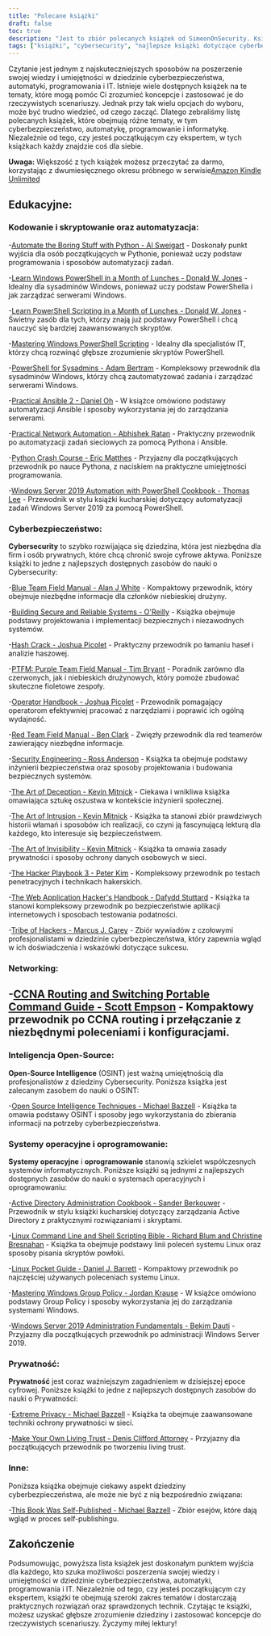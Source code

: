 ```yaml
---
title: "Polecane książki"
draft: false
toc: true
description: "Jest to zbiór polecanych książek od SimeonOnSecurity. Książki obejmują różne tematy, w tym automatyzację kodowania i skryptów, cyberbezpieczeństwo, sieci, inteligencję open-source, systemy operacyjne i oprogramowanie, prywatność i inne powiązane tematy. Dzięki dwumiesięcznej próbie Amazon Kindle Unlimited, możesz przeczytać większość tych książek za darmo. Ta kolekcja oferuje szereg książek zarówno dla początkujących, jak i ekspertów, z tytułami takimi jak Python Crash Course i The Art of Deception. Niezależnie od tego, czy chcesz poprawić swoje umiejętności kodowania, czy zbudować lepsze zrozumienie cyberbezpieczeństwa, ta kolekcja ma coś dla każdego."
tags: ["książki", "cybersecurity", "najlepsze książki dotyczące cyberbezpieczeństwa", "najlepsze książki dla automatyków", "książki o automatyce", "rekomendacje książek o cyberbezpieczeństwie", "bezpieczeństwo cyberprzestrzeni", "Kodowanie i skrypty", "Automatyka", "Windows PowerShell", "sysadminów", "Ansible", "Automatyzacja sieci", "Python", "Windows Server 2019 r.", "Niebieski zespół", "Tworzenie bezpiecznych i niezawodnych systemów", "Hash Crack", "PTFM", "Podręcznik polowy drużyny purpurowej", "Podręcznik operatora", "Podręcznik terenowy Red Team", "Inżynieria bezpieczeństwa", "Sztuka podstępu", "Sztuka włamywania się", "Sztuka niewidzialności", "Podręcznik Hakera", "Podręcznik hakera aplikacji internetowych", "Plemię hakerów", "Tworzenie sieci", "Open Source Intelligence", "Systemy operacyjne", "Oprogramowanie", "Prywatność", "Ekstremalna prywatność", "Stwórz swój własny fundusz powierniczy", "Inne", "Ta książka została wydana własnym sumptem"]
---
```


Czytanie jest jednym z najskuteczniejszych sposobów na poszerzenie swojej wiedzy i umiejętności w dziedzinie cyberbezpieczeństwa, automatyki, programowania i IT. Istnieje wiele dostępnych książek na te tematy, które mogą pomóc Ci zrozumieć koncepcje i zastosować je do rzeczywistych scenariuszy. Jednak przy tak wielu opcjach do wyboru, może być trudno wiedzieć, od czego zacząć. Dlatego zebraliśmy listę polecanych książek, które obejmują różne tematy, w tym cyberbezpieczeństwo, automatykę, programowanie i informatykę. Niezależnie od tego, czy jesteś początkującym czy ekspertem, w tych książkach każdy znajdzie coś dla siebie.

**Uwaga:** Większość z tych książek możesz przeczytać za darmo, korzystając z dwumiesięcznego okresu próbnego w serwisie[Amazon Kindle Unlimited](https://amzn.to/3rulzJW)

## Edukacyjne:
### Kodowanie i skryptowanie oraz automatyzacja:

-[Automate the Boring Stuff with Python - Al Sweigart](https://amzn.to/334bQRa) - Doskonały punkt wyjścia dla osób początkujących w Pythonie, ponieważ uczy podstaw programowania i sposobów automatyzacji zadań.

-[Learn Windows PowerShell in a Month of Lunches - Donald W. Jones](https://amzn.to/2NKtuFf) - Idealny dla sysadminów Windows, ponieważ uczy podstaw PowerShella i jak zarządzać serwerami Windows.

-[Learn PowerShell Scripting in a Month of Lunches - Donald W. Jones](https://amzn.to/3vljZwq) - Świetny zasób dla tych, którzy znają już podstawy PowerShell i chcą nauczyć się bardziej zaawansowanych skryptów.

-[Mastering Windows PowerShell Scripting](https://amzn.to/3bQ6qwA) - Idealny dla specjalistów IT, którzy chcą rozwinąć głębsze zrozumienie skryptów PowerShell.

-[PowerShell for Sysadmins - Adam Bertram](https://amzn.to/301qpTp) - Kompleksowy przewodnik dla sysadminów Windows, którzy chcą zautomatyzować zadania i zarządzać serwerami Windows.

-[Practical Ansible 2 - Daniel Oh](https://amzn.to/332hwfo) - W książce omówiono podstawy automatyzacji Ansible i sposoby wykorzystania jej do zarządzania serwerami.

-[Practical Network Automation - Abhishek Ratan](https://amzn.to/3hE5Tzd) - Praktyczny przewodnik po automatyzacji zadań sieciowych za pomocą Pythona i Ansible.

-[Python Crash Course - Eric Matthes](https://amzn.to/3pNHOLc) - Przyjazny dla początkujących przewodnik po nauce Pythona, z naciskiem na praktyczne umiejętności programowania.

-[Windows Server 2019 Automation with PowerShell Cookbook - Thomas Lee](https://amzn.to/3q7B7T2) - Przewodnik w stylu książki kucharskiej dotyczący automatyzacji zadań Windows Server 2019 za pomocą PowerShell.

### Cyberbezpieczeństwo:

**Cybersecurity** to szybko rozwijająca się dziedzina, która jest niezbędna dla firm i osób prywatnych, które chcą chronić swoje cyfrowe aktywa. Poniższe książki to jedne z najlepszych dostępnych zasobów do nauki o Cybersecurity:

-[Blue Team Field Manual - Alan J White](https://amzn.to/30Z5il4) - Kompaktowy przewodnik, który obejmuje niezbędne informacje dla członków niebieskiej drużyny.

-[Building Secure and Reliable Systems - O'Reilly](https://amzn.to/303zj2R) - Książka obejmuje podstawy projektowania i implementacji bezpiecznych i niezawodnych systemów.

-[Hash Crack - Joshua Picolet](https://amzn.to/3pRdEGG) - Praktyczny przewodnik po łamaniu haseł i analizie haszowej.

-[PTFM: Purple Team Field Manual - Tim Bryant](https://amzn.to/3uoLhkA) - Poradnik zarówno dla czerwonych, jak i niebieskich drużynowych, który pomoże zbudować skuteczne fioletowe zespoły.

-[Operator Handbook - Joshua Picolet](https://amzn.to/3fkWD2V) - Przewodnik pomagający operatorom efektywniej pracować z narzędziami i poprawić ich ogólną wydajność.

-[Red Team Field Manual - Ben Clark](https://amzn.to/2BBC3fp) - Zwięzły przewodnik dla red teamerów zawierający niezbędne informacje.

-[Security Engineering - Ross Anderson](https://amzn.to/2MBMsNt) - Książka ta obejmuje podstawy inżynierii bezpieczeństwa oraz sposoby projektowania i budowania bezpiecznych systemów.

-[The Art of Deception - Kevin Mitnick](https://amzn.to/3kU5cTs) - Ciekawa i wnikliwa książka omawiająca sztukę oszustwa w kontekście inżynierii społecznej.

-[The Art of Intrusion - Kevin Mitnick](https://amzn.to/334cDl0) - Książka ta stanowi zbiór prawdziwych historii włamań i sposobów ich realizacji, co czyni ją fascynującą lekturą dla każdego, kto interesuje się bezpieczeństwem.

-[The Art of Invisibility - Kevin Mitnick](https://amzn.to/2IZv8QF) - Książka ta omawia zasady prywatności i sposoby ochrony danych osobowych w sieci.

-[The Hacker Playbook 3 - Peter Kim](https://amzn.to/2D6F47L) - Kompleksowy przewodnik po testach penetracyjnych i technikach hakerskich.

-[The Web Application Hacker's Handbook - Dafydd Stuttard](https://amzn.to/3dWnVy1) - Książka ta stanowi kompleksowy przewodnik po bezpieczeństwie aplikacji internetowych i sposobach testowania podatności.

-[Tribe of Hackers - Marcus J. Carey](https://amzn.to/2UNr8VS) - Zbiór wywiadów z czołowymi profesjonalistami w dziedzinie cyberbezpieczeństwa, który zapewnia wgląd w ich doświadczenia i wskazówki dotyczące sukcesu.

### Networking:

-[CCNA Routing and Switching Portable Command Guide - Scott Empson](https://amzn.to/3hFK7eo) - Kompaktowy przewodnik po CCNA routing i przełączanie z niezbędnymi poleceniami i konfiguracjami.
-
### Inteligencja Open-Source:

**Open-Source Intelligence** (OSINT) jest ważną umiejętnością dla profesjonalistów z dziedziny Cybersecurity.
Poniższa książka jest zalecanym zasobem do nauki o OSINT:

-[Open Source Intelligence Techniques - Michael Bazzell](https://amzn.to/39zbWlV) - Książka ta omawia podstawy OSINT i sposoby jego wykorzystania do zbierania informacji na potrzeby cyberbezpieczeństwa.

### Systemy operacyjne i oprogramowanie:

**Systemy operacyjne** i **oprogramowanie** stanowią szkielet współczesnych systemów informatycznych. Poniższe książki są jednymi z najlepszych dostępnych zasobów do nauki o systemach operacyjnych i oprogramowaniu:

-[Active Directory Administration Cookbook - Sander Berkouwer](https://amzn.to/3ecLtyX) - Przewodnik w stylu książki kucharskiej dotyczący zarządzania Active Directory z praktycznymi rozwiązaniami i skryptami.

-[Linux Command Line and Shell Scripting Bible - Richard Blum and Christine Bresnahan](https://amzn.to/36TjdvP) - Książka ta obejmuje podstawy linii poleceń systemu Linux oraz sposoby pisania skryptów powłoki.

-[Linux Pocket Guide - Daniel J. Barrett](https://amzn.to/2Hl7kWG) - Kompaktowy przewodnik po najczęściej używanych poleceniach systemu Linux.

-[Mastering Windows Group Policy - Jordan Krause](https://amzn.to/3bOT5EY) - W książce omówiono podstawy Group Policy i sposoby wykorzystania jej do zarządzania systemami Windows.

-[Windows Server 2019 Administration Fundamentals - Bekim Dauti](https://amzn.to/3q7NoXB) - Przyjazny dla początkujących przewodnik po administracji Windows Server 2019.
### Prywatność:

**Prywatność** jest coraz ważniejszym zagadnieniem w dzisiejszej epoce cyfrowej. Poniższe książki to jedne z najlepszych dostępnych zasobów do nauki o Prywatności:

-[Extreme Privacy - Michael Bazzell](https://amzn.to/3g4BrxG) - Książka ta obejmuje zaawansowane techniki ochrony prywatności w sieci.

-[Make Your Own Living Trust - Denis Clifford Attorney](https://amzn.to/3pLEVud) - Przyjazny dla początkujących przewodnik po tworzeniu living trust.

### Inne:

Poniższa książka obejmuje ciekawy aspekt dziedziny cyberbezpieczeństwa, ale może nie być z nią bezpośrednio związana:

-[This Book Was Self-Published - Michael Bazzell](https://amzn.to/35UMYgF) - Zbiór esejów, które dają wgląd w proces self-publishingu.

## Zakończenie

Podsumowując, powyższa lista książek jest doskonałym punktem wyjścia dla każdego, kto szuka możliwości poszerzenia swojej wiedzy i umiejętności w dziedzinie cyberbezpieczeństwa, automatyki, programowania i IT. Niezależnie od tego, czy jesteś początkującym czy ekspertem, książki te obejmują szeroki zakres tematów i dostarczają praktycznych rozwiązań oraz sprawdzonych technik. Czytając te książki, możesz uzyskać głębsze zrozumienie dziedziny i zastosować koncepcje do rzeczywistych scenariuszy. Życzymy miłej lektury!
